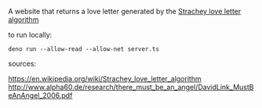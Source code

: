 A website that returns a love letter generated by the
[Strachey love letter algorithm](https://en.wikipedia.org/wiki/Strachey_love_letter_algorithm)

to run locally:

`deno run --allow-read --allow-net server.ts`

sources:

https://en.wikipedia.org/wiki/Strachey_love_letter_algorithm
http://www.alpha60.de/research/there_must_be_an_angel/DavidLink_MustBeAnAngel_2006.pdf
